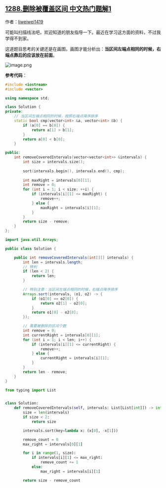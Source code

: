 ## [1288.删除被覆盖区间 中文热门题解1](https://leetcode.cn/problems/remove-covered-intervals/solutions/100000/sao-miao-xian-fa-by-liweiwei1419)

作者：[liweiwei1419](https://leetcode.cn/u/liweiwei1419)


可能叫扫描线法吧，欢迎知道的朋友指导一下。最近在学习这方面的资料，不过我学得不到家。

这道题目思考的关键还是在画图，画图才能分析出：**当区间左端点相同的时候，右端点靠后的应该放在前面**。

![image.png](https://pic.leetcode-cn.com/595511c4b95ff7234aba27ec4836bc5cc09d41ed12ffb44906aa78f602cf18d6-image.png)


**参考代码**：

```C++ []
#include <iostream>
#include <vector>

using namespace std;

class Solution {
private:
    // 当区间左端点相同的时候，按照右端点降序排序
    static bool cmp(vector<int> &a, vector<int> &b) {
        if (a[0] == b[0]) {
            return a[1] > b[1];
        }
        return a[0] < b[0];
    }

public:
    int removeCoveredIntervals(vector<vector<int>> &intervals) {
        int size = intervals.size();
        
        sort(intervals.begin(), intervals.end(), cmp);
        
        int maxRight = intervals[0][1];
        int remove = 0;
        for (int i = 1; i < size; ++i) {
            if (intervals[i][1] <= maxRight) {
                remove++;
            } else {
                maxRight = intervals[i][1];
            }
        }
        return size - remove;
    }
};
```
```Java []
import java.util.Arrays;

public class Solution {

    public int removeCoveredIntervals(int[][] intervals) {
        int len = intervals.length;
        // 特判
        if (len < 2) {
            return len;
        }

        // 特别注意：当区间左端点相同的时候，右端点降序排序
        Arrays.sort(intervals, (o1, o2) -> {
            if (o1[0] == o2[0]) {
                return o2[1] - o2[0];
            }
            return o1[0] - o2[0];
        });

        // 需要被删除的区间个数
        int remove = 0;
        int currentRight = intervals[0][1];
        for (int i = 1; i < len; i++) {
            if (intervals[i][1] <= currentRight) {
                remove++;
            } else {
                currentRight = intervals[i][1];
            }
        }
        return len - remove;
    }
}
```
```Python []
from typing import List


class Solution:
    def removeCoveredIntervals(self, intervals: List[List[int]]) -> int:
        size = len(intervals)
        if size < 2:
            return size

        intervals.sort(key=lambda x: (x[0], -x[1]))

        remove_count = 0
        max_right = intervals[0][1]

        for i in range(1, size):
            if intervals[i][1] <= max_right:
                remove_count += 1
            else:
                max_right = intervals[i][1]

        return size - remove_count
```